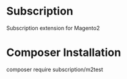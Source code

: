 # Subscription
Subscription extension for Magento2

# Composer Installation
composer require subscription/m2test
